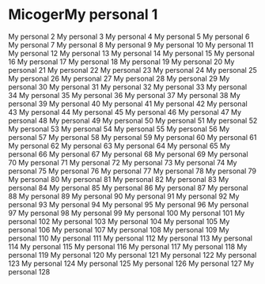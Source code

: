 # MicogerMy personal 1
My personal 2
My personal 3
My personal 4
My personal 5
My personal 6
My personal 7
My personal 8
My personal 9
My personal 10
My personal 11
My personal 12
My personal 13
My personal 14
My personal 15
My personal 16
My personal 17
My personal 18
My personal 19
My personal 20
My personal 21
My personal 22
My personal 23
My personal 24
My personal 25
My personal 26
My personal 27
My personal 28
My personal 29
My personal 30
My personal 31
My personal 32
My personal 33
My personal 34
My personal 35
My personal 36
My personal 37
My personal 38
My personal 39
My personal 40
My personal 41
My personal 42
My personal 43
My personal 44
My personal 45
My personal 46
My personal 47
My personal 48
My personal 49
My personal 50
My personal 51
My personal 52
My personal 53
My personal 54
My personal 55
My personal 56
My personal 57
My personal 58
My personal 59
My personal 60
My personal 61
My personal 62
My personal 63
My personal 64
My personal 65
My personal 66
My personal 67
My personal 68
My personal 69
My personal 70
My personal 71
My personal 72
My personal 73
My personal 74
My personal 75
My personal 76
My personal 77
My personal 78
My personal 79
My personal 80
My personal 81
My personal 82
My personal 83
My personal 84
My personal 85
My personal 86
My personal 87
My personal 88
My personal 89
My personal 90
My personal 91
My personal 92
My personal 93
My personal 94
My personal 95
My personal 96
My personal 97
My personal 98
My personal 99
My personal 100
My personal 101
My personal 102
My personal 103
My personal 104
My personal 105
My personal 106
My personal 107
My personal 108
My personal 109
My personal 110
My personal 111
My personal 112
My personal 113
My personal 114
My personal 115
My personal 116
My personal 117
My personal 118
My personal 119
My personal 120
My personal 121
My personal 122
My personal 123
My personal 124
My personal 125
My personal 126
My personal 127
My personal 128
